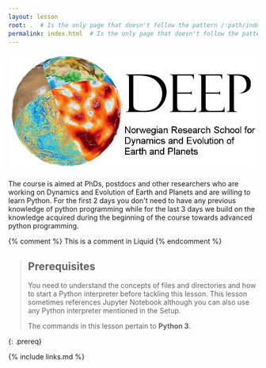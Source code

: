 ```yaml
---
layout: lesson
root: .  # Is the only page that doesn't follow the pattern /:path/index.html
permalink: index.html  # Is the only page that doesn't follow the pattern /:path/index.html
---
```


<img src="fig/deeplogo_vektor.png" alt="DEEP">

The course is aimed at PhDs, postdocs and other researchers who are working on Dynamics and Evolution of Earth and Planets and are willing to learn Python. For the first 2 days you don't need to have any previous knowledge of python programming while for the last 3 days we build on the knowledge acquired during the beginning of the course towards advanced python programming.


<!-- this is an html comment -->

{% comment %} This is a comment in Liquid {% endcomment %}

> ## Prerequisites
>
> You need to understand the concepts of files and directories and how to start a 
> Python interpreter before tackling this lesson. This lesson sometimes references 
> Jupyter Notebook although you can also use any Python interpreter mentioned in the 
> Setup.
> 
> The commands in this lesson pertain to **Python 3**.
>
{: .prereq}

{% include links.md %}
